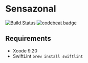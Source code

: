 # Sensazonal

[![Build Status](https://www.bitrise.io/app/09299d7edd3ccd10/status.svg?token=xb0q-N6eez9ENU1o1-0SYQ&branch=master)](https://www.bitrise.io/app/09299d7edd3ccd10) [![codebeat badge](https://codebeat.co/badges/0c02c811-6919-49d4-b49e-df54abdb41aa)](https://codebeat.co/projects/gitlab-com-ronanrodrigo-sensazonal-master)


## Requirements
- Xcode 9.20
- SwiftLint `brew install swiftlint`